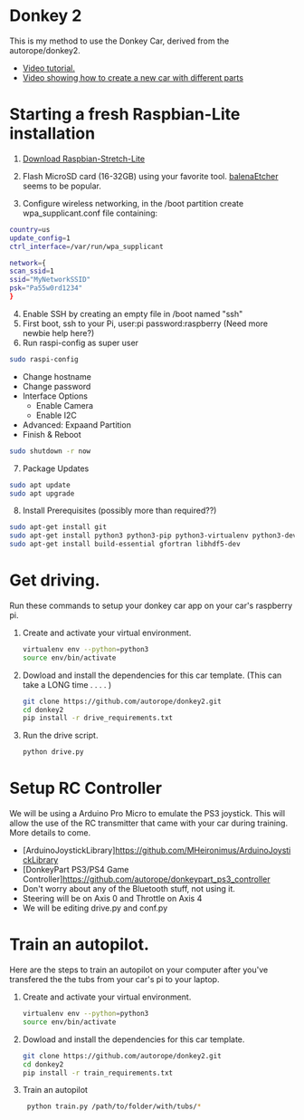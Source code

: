 # Donkey 2

This is my method to use the Donkey Car, derived from the autorope/donkey2. 

* [Video tutorial.](https://www.youtube.com/watch?v=NGTbzfx7aL4&feature=youtu.be)
* [Video showing how to create a new car with different parts](https://www.youtube.com/watch?v=xqASPxPpkw0&t=91s)

# Starting a fresh Raspbian-Lite installation

1. [Download Raspbian-Stretch-Lite](https://www.raspberrypi.org/downloads/raspbian/)

2. Flash MicroSD card (16-32GB) using your favorite tool.  [balenaEtcher](https://www.balena.io/etcher/) seems to be popular.
3. Configure wireless networking, in the /boot partition create wpa_supplicant.conf file containing:
 ```bash
 country=us
 update_config=1
 ctrl_interface=/var/run/wpa_supplicant

 network={
 scan_ssid=1
 ssid="MyNetworkSSID"
 psk="Pa55w0rd1234"
 }
 ```
4.  Enable SSH by creating an empty file in /boot named "ssh"
5. First boot, ssh to your Pi, user:pi password:raspberry  (Need more newbie help here?)
6. Run raspi-config as super user
```bash 
sudo raspi-config
```
* Change hostname
* Change password
* Interface Options
  * Enable Camera
  * Enable I2C
* Advanced: Expaand Partition
* Finish & Reboot
```bash
sudo shutdown -r now
```
7. Package Updates
```bash
sudo apt update
sudo apt upgrade
```
8. Install Prerequisites  (possibly more than required??)
```bash
sudo apt-get install git
sudo apt-get install python3 python3-pip python3-virtualenv python3-dev virtualenv
sudo apt-get install build-essential gfortran libhdf5-dev
```

# Get driving.

Run these commands to setup your donkey car app on your car's raspberry pi.

1. Create and activate your virtual environment.
   ```bash
   virtualenv env --python=python3
   source env/bin/activate
   ```

2. Dowload and install the dependencies for this car template.  (This can take a LONG time . . . . )
   ```bash
   git clone https://github.com/autorope/donkey2.git
   cd donkey2
   pip install -r drive_requirements.txt
   ```
   
3. Run the drive script.
   ```bash 
   python drive.py
   ```
# Setup RC Controller

We will be using a Arduino Pro Micro to emulate the PS3 joystick.  This will allow the use of the RC transmitter that came with your car during training.  More details to come.

* [ArduinoJoystickLibrary]https://github.com/MHeironimus/ArduinoJoystickLibrary
* [DonkeyPart PS3/PS4 Game Controller]https://github.com/autorope/donkeypart_ps3_controller
* Don't worry about any of the Bluetooth stuff, not using it.
* Steering will be on Axis 0 and Throttle on Axis 4
* We will be editing drive.py and conf.py 

# Train an autopilot.

Here are the steps to train an autopilot on your computer after you've transfered the
the tubs from your car's pi to your laptop. 


1. Create and activate your virtual environment.
   ```bash
   virtualenv env --python=python3
   source env/bin/activate
   ```

2. Dowload and install the dependencies for this car template.
   ```bash
   git clone https://github.com/autorope/donkey2.git
   cd donkey2
   pip install -r train_requirements.txt
   ```

3. Train an autopilot
   ```bash
    python train.py /path/to/folder/with/tubs/*
    ```
